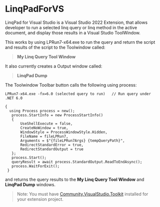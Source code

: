 # LinqPadForVS

LinqPad for Visual Studio is a Visual Studio 2022 Extension, that allows developer to run a selected linq query or linq method in the active document, and display those results in a Visual Studio ToolWindow.

This works by using LPRun7-x64.exe to run the query and return the script and results of the script to the Toolwindow called:

>**My Linq Query Tool Window**

It also currently creates a Output window called:

>**LinqPad Dump**

The Toolwindow Toolbar button calls the following using process:

`LPRun7-x64.exe -fx=6.0 (selected query to run)   // Run query under .NET 6.0`


 ```
{
   using Process process = new();
    process.StartInfo = new ProcessStartInfo()
    {
        UseShellExecute = false,
        CreateNoWindow = true,
        WindowStyle = ProcessWindowStyle.Hidden,
        FileName = fileLPRun7,
        Arguments = $"{fileLPRun7Args} {tempQueryPath}",
        RedirectStandardError = true,
        RedirectStandardOutput = true
    };
    process.Start();
    queryResult = await process.StandardOutput.ReadToEndAsync();
    process.WaitForExit();
  }
  ```


and returns the query results to the **My Linq Query Tool Window** and **LinqPad Dump** windows.

> Note: You must have [Community.VisualStudio.Toolkit](https://github.com/VsixCommunity/Community.VisualStudio.Toolkit) installed for your extension project.
